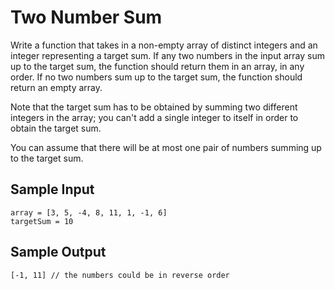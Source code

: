 # Two Number Sum

Write a function that takes in a non-empty array of distinct integers and an
integer representing a target sum. If any two numbers in the input array sum
up to the target sum, the function should return them in an array, in any
order. If no two numbers sum up to the target sum, the function should return
an empty array.

Note that the target sum has to be obtained by summing two different integers
in the array; you can't add a single integer to itself in order to obtain the
target sum.

You can assume that there will be at most one pair of numbers summing up to
the target sum.

## Sample Input

```
array = [3, 5, -4, 8, 11, 1, -1, 6]
targetSum = 10
```
## Sample Output

```
[-1, 11] // the numbers could be in reverse order
```

